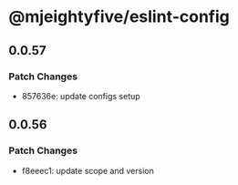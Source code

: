 # @mjeightyfive/eslint-config

## 0.0.57

### Patch Changes

-   857636e: update configs setup

## 0.0.56

### Patch Changes

-   f8eeec1: update scope and version
